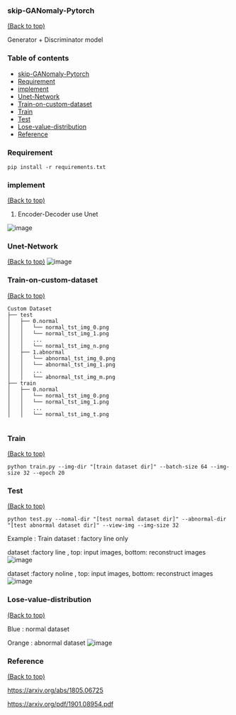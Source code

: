### skip-GANomaly-Pytorch
[(Back to top)](#table-of-contents)

Generator +  Discriminator model 


### Table of contents

<!-- After you have introduced your project, it is a good idea to add a **Table of contents** or **TOC** as **cool** people say it. This would make it easier for people to navigate through your README and find exactly what they are looking for.

Here is a sample TOC(*wow! such cool!*) that is actually the TOC for this README. -->

- [skip-GANomaly-Pytorch](#skip-GANomaly-Pytorch)
- [Requirement](#Requirement)
- [implement](#implement)
- [Unet-Network](#Unet-Network)
- [Train-on-custom-dataset](#Train-on-custom-dataset)
- [Train](#Train)
- [Test](#Test)
- [Lose-value-distribution](#Lose-value-distribution)
- [Reference](#Reference)
   
### Requirement
```
pip install -r requirements.txt
```

### implement 
[(Back to top)](#table-of-contents)

1. Encoder-Decoder use Unet

![image](https://user-images.githubusercontent.com/58428559/195968483-e7b102f1-6071-4e70-8f18-0c4b749eda30.png)


### Unet-Network
[(Back to top)](#table-of-contents)
![image](https://user-images.githubusercontent.com/58428559/195968671-a287ecae-67b0-41e2-9bfc-7283014c8c3b.png)

### Train-on-custom-dataset
[(Back to top)](#table-of-contents)

```
Custom Dataset
├── test
│   ├── 0.normal
│   │   └── normal_tst_img_0.png
│   │   └── normal_tst_img_1.png
│   │   ...
│   │   └── normal_tst_img_n.png
│   ├── 1.abnormal
│   │   └── abnormal_tst_img_0.png
│   │   └── abnormal_tst_img_1.png
│   │   ...
│   │   └── abnormal_tst_img_m.png
├── train
│   ├── 0.normal
│   │   └── normal_tst_img_0.png
│   │   └── normal_tst_img_1.png
│   │   ...
│   │   └── normal_tst_img_t.png


```

### Train
[(Back to top)](#table-of-contents)
```
python train.py --img-dir "[train dataset dir]" --batch-size 64 --img-size 32 --epoch 20
```
### Test
[(Back to top)](#table-of-contents)
```
python test.py --nomal-dir "[test normal dataset dir]" --abnormal-dir "[test abnormal dataset dir]" --view-img --img-size 32
```
Example :
Train dataset : factory line only

dataset :factory line , top: input images, bottom: reconstruct images
![image](https://user-images.githubusercontent.com/58428559/195970559-8acd1c96-fc0b-4ba8-81a4-6faf56bff6d2.png)


dataset :factory noline , top: input images, bottom: reconstruct images
![image](https://user-images.githubusercontent.com/58428559/195970601-3a851ecf-5169-4992-8f80-d78c76a618c7.png)


### Lose-value-distribution
[(Back to top)](#table-of-contents)

Blue : normal dataset

Orange : abnormal dataset
![image](https://user-images.githubusercontent.com/58428559/195970705-1f09c0a7-384b-4861-8964-997f227878b4.png)


### Reference 
[(Back to top)](#table-of-contents)

https://arxiv.org/abs/1805.06725

https://arxiv.org/pdf/1901.08954.pdf

